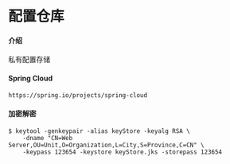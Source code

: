 # 配置仓库

#### 介绍
私有配置存储

#### Spring Cloud

```
https://spring.io/projects/spring-cloud
```

#### 加密解密

```
$ keytool -genkeypair -alias keyStore -keyalg RSA \
    -dname "CN=Web Server,OU=Unit,O=Organization,L=City,S=Province,C=CN" \
    -keypass 123654 -keystore keyStore.jks -storepass 123654
```